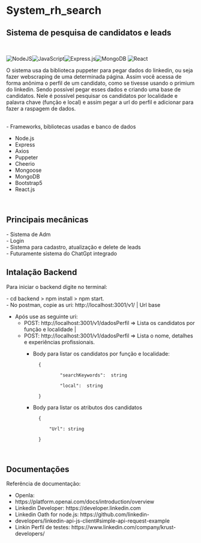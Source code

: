 # System_rh_search
 <h2>Sistema de pesquisa de candidatos e leads</h2> <br>
 
![NodeJS](https://img.shields.io/badge/node.js-6DA55F?style=for-the-badge&logo=node.js&logoColor=white)![JavaScript](https://img.shields.io/badge/javascript-%23323330.svg?style=for-the-badge&logo=javascript&logoColor=%23F7DF1E)![Express.js](https://img.shields.io/badge/express.js-%23404d59.svg?style=for-the-badge&logo=express&logoColor=%2361DAFB)![MongoDB](https://img.shields.io/badge/MongoDB-%234ea94b.svg?style=for-the-badge&logo=mongodb&logoColor=white) ![React](https://img.shields.io/badge/react-%2320232a.svg?style=for-the-badge&logo=react&logoColor=%2361DAFB) 
 <p> O sistema usa da biblioteca puppeter para pegar dados do linkedin, ou seja fazer webscraping de uma determinada página. Assim você acessa de forma anônima o perfil de um candidato, como se tivesse usando o primium do linkedin. Sendo possível pegar esses dados e criando uma base de candidatos. Nele é possível pesquisar os candidatos por localidade e palavra chave (função e local) e assim pegar a url do perfil e adicionar para fazer a raspagem de dados.</p><br>
- Frameworks, bibliotecas usadas e banco de dados<br>
<ul>
      <li>  Node.js  </li>
      <li>    Express </li>
      <li>    Axios   </li>
      <li>  Puppeter  </li>
      <li>  Cheerio  </li>
      <li>  Mongoose  </li>
      <li>  MongoDB  </li>
      <li>  Bootstrap5  </li>
      <li>    React.js </li>
</ul>
<br>     
<h2>Principais mecânicas</h2>
- Sistema de Adm <br>
- Login <br>
- Sistema para cadastro, atualização e delete de leads <br>
- Futuramente sistema do ChatGpt integrado
<br>
<h2>Intalação Backend</h2>
<p>Para iniciar o backend digite no terminal:</p>
- cd backend > npm install > npm start.<br>
- No postman, copie as uri: http://localhost:3001/v1/ | Url base<br>

- Após use as seguinte uri: 
	-  POST: http://localhost:3001/v1/dadosPerfil  => Lista os candidatos por função e localidade | 
	- POST: http://localhost:3001/v1/dadosPerfil => Lista o nome, detalhes  e experiências profissionais.
		- Body para listar os candidatos por função e localidade:

				{
	
						"searchKeywords":  string

						"local":  string

				}
				 
		- Body para listar os atributos dos candidatos

				{

					"Url": string

				}
				 


<br>
<h2>Documentações </h2>
<p>Referência de documentação:</p>
<ul>
	<li>OpenIa: <li>https://platform.openai.com/docs/introduction/overview <br>
<li>Linkedin Developer: https://developer.linkedin.com <br>
<li>Linkedin Oath for node.js: https://github.com/linkedin-<li>developers/linkedin-api-js-client#simple-api-request-example <br>
<li>Linkin Perfil de testes: https://www.linkedin.com/company/krust-developers/
</ul>

